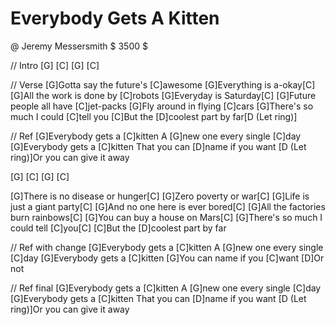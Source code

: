 # Everybody Gets A Kitten
@ Jeremy Messersmith
$ 3500 $

// Intro
[G] [C] [G] [C]
 
// Verse
[G]Gotta say the future's [C]awesome
[G]Everything is a-okay[C]
[G]All the work is done by [C]robots
[G]Everyday is Saturday[C]
[G]Future people all have [C]jet-packs
[G]Fly around in flying [C]cars
[G]There's so much I could [C]tell you
[C]But the [D]coolest part by far[D (Let ring)]
 
// Ref
[G]Everybody gets a [C]kitten
A [G]new one every single [C]day
[G]Everybody gets a [C]kitten
That you can [D]name if you want
[D (Let ring)]Or you can give it away
 
[G] [C] [G] [C]
 
[G]There is no disease or hunger[C]
[G]Zero poverty or war[C]
[G]Life is just a giant party[C]
[G]And no one here is ever bored[C]
[G]All the factories burn rainbows[C]
[G]You can buy a house on Mars[C]
[G]There's so much I could tell [C]you[C]
[C]But the [D]coolest part by far

// Ref with change
[G]Everybody gets a [C]kitten
A [G]new one every single [C]day
[G]Everybody gets a [C]kitten
[G]You can name if you [C]want
[D]Or not
 
// Ref final
[G]Everybody gets a [C]kitten
A [G]new one every single [C]day
[G]Everybody gets a [C]kitten
That you can [D]name if you want
[D (Let ring)]Or you can give it away